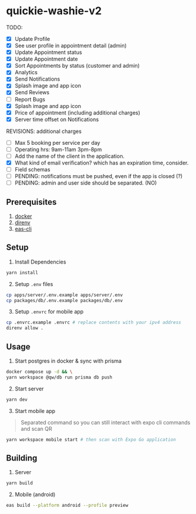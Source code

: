 # quickie-washie-v2

TODO:
- [x] Update Profile
- [x] See user profile in appointment detail (admin)
- [x] Update Appointment status
- [x] Update Appointment date
- [x] Sort Appointments by status (customer and admin)
- [x] Analytics
- [x] Send Notifications
- [x] Splash image and app icon
- [x] Send Reviews
- [ ] Report Bugs
- [x] Splash image and app icon
- [x] Price of appointment (including additional charges)
- [x] Server time offset on Notifications

REVISIONS: additional charges

- [ ] Max 5 booking per service per day
- [ ] Operating hrs: 9am-11am 3pm-8pm
- [ ] Add the name of the client in the application.
- [x] What kind of email verification? which has an expiration time, consider.
- [ ] Field schemas
- [ ] PENDING: notifications must be pushed, even if the app is closed (?)
- [ ] PENDING: admin and user side should be separated. (NO)

## Prerequisites

1. [docker](https://www.docker.com)
2. [direnv](https://direnv.net/#getting-started)
3. [eas-cli](https://github.com/expo/eas-cli)

## Setup

1. Install Dependencies
```bash
yarn install
```

2. Setup `.env` files
```bash
cp apps/server/.env.example apps/server/.env
cp packages/db/.env.example packages/db/.env
```

3. Setup `.envrc` for mobile app
```bash
cp .envrc.example .envrc # replace contents with your ipv4 address 
direnv allow .
```

## Usage

1. Start postgres in docker & sync with prisma
```bash
docker compose up -d && \
yarn workspace @qw/db run prisma db push
```

2. Start server
```bash
yarn dev
```

3. Start mobile app
> Separated command so you can still interact with expo cli commands and scan QR
```bash
yarn workspace mobile start # then scan with Expo Go application
```

## Building

1. Server
```bash
yarn build
```

2. Mobile (android)
```bash
eas build --platform android --profile preview
```
